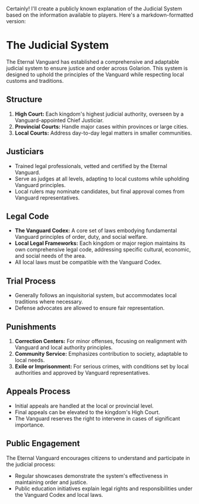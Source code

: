Certainly! I'll create a publicly known explanation of the Judicial System based on the information available to players. Here's a markdown-formatted version:

# The Judicial System

The Eternal Vanguard has established a comprehensive and adaptable judicial system to ensure justice and order across Golarion. This system is designed to uphold the principles of the Vanguard while respecting local customs and traditions.

## Structure

1. **High Court:** Each kingdom's highest judicial authority, overseen by a Vanguard-appointed Chief Justiciar.
2. **Provincial Courts:** Handle major cases within provinces or large cities.
3. **Local Courts:** Address day-to-day legal matters in smaller communities.

## Justiciars

- Trained legal professionals, vetted and certified by the Eternal Vanguard.
- Serve as judges at all levels, adapting to local customs while upholding Vanguard principles.
- Local rulers may nominate candidates, but final approval comes from Vanguard representatives.

## Legal Code

- **The Vanguard Codex:** A core set of laws embodying fundamental Vanguard principles of order, duty, and social welfare.
- **Local Legal Frameworks:** Each kingdom or major region maintains its own comprehensive legal code, addressing specific cultural, economic, and social needs of the area.
- All local laws must be compatible with the Vanguard Codex.

## Trial Process

- Generally follows an inquisitorial system, but accommodates local traditions where necessary.
- Defense advocates are allowed to ensure fair representation.

## Punishments

1. **Correction Centers:** For minor offenses, focusing on realignment with Vanguard and local authority principles.
2. **Community Service:** Emphasizes contribution to society, adaptable to local needs.
3. **Exile or Imprisonment:** For serious crimes, with conditions set by local authorities and approved by Vanguard representatives.

## Appeals Process

- Initial appeals are handled at the local or provincial level.
- Final appeals can be elevated to the kingdom's High Court.
- The Vanguard reserves the right to intervene in cases of significant importance.

## Public Engagement

The Eternal Vanguard encourages citizens to understand and participate in the judicial process:

- Regular showcases demonstrate the system's effectiveness in maintaining order and justice.
- Public education initiatives explain legal rights and responsibilities under the Vanguard Codex and local laws.
